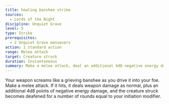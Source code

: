 ```yaml
---
title: howling banshee strike
sources:
  - Lords of the Night
discipline: Unquiet Grave
level: 5
type: Strike
prerequisites:
  - 2 Unquiet Grave manuevers
action: 1 standard action
range: Melee attack
target: Creature struck
duration: Instantaneous
summary: Make a melee attack, deal an additional 4d8 negative energy damage and your victim becomes deafened.
---
```


Your weapon screams like a grieving banshee as you drive it into your foe. Make a melee attack. If it hits, it deals weapon damage as normal, plus an additional 4d8 points of negative energy damage, and the creature struck becomes deafened for a number of rounds equal to your initiation modifier.
